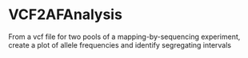 # VCF2AFAnalysis
From a vcf file for two pools of a mapping-by-sequencing experiment, create a plot of allele frequencies and identify segregating intervals
